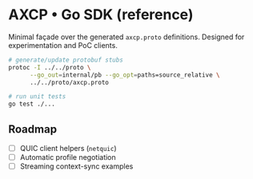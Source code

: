 # AXCP • Go SDK (reference)

Minimal façade over the generated `axcp.proto` definitions.
Designed for experimentation and PoC clients.

```bash
# generate/update protobuf stubs
protoc -I ../../proto \
      --go_out=internal/pb --go_opt=paths=source_relative \
      ../../proto/axcp.proto

# run unit tests
go test ./...
```

## Roadmap

- [ ] QUIC client helpers (`netquic`)
- [ ] Automatic profile negotiation
- [ ] Streaming context-sync examples
